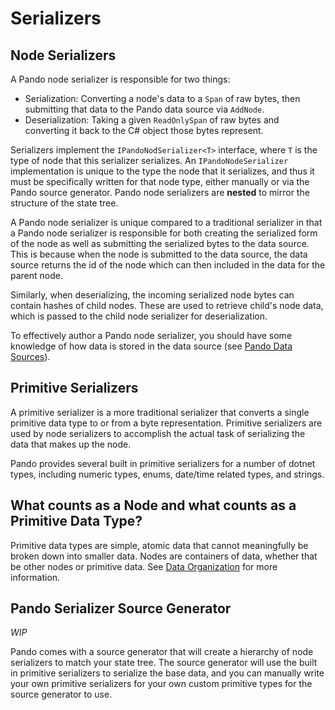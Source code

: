 # Serializers

## Node Serializers

A Pando node serializer is responsible for two things:

- Serialization: Converting a node's data to a `Span` of raw bytes,
  then submitting that data to the Pando data source via `AddNode`.
- Deserialization: Taking a given `ReadOnlySpan` of raw bytes and
  converting it back to the C# object those bytes represent.

Serializers implement the `IPandoNodSerializer<T>` interface,
where `T` is the type of node that this serializer serializes.
An `IPandoNodeSerializer` implementation is unique to the type the node that it serializes,
and thus it must be specifically written for that node type,
either manually or via the Pando source generator.
Pando node serializers are **nested** to mirror the structure of the state tree.

A Pando node serializer is unique compared to a traditional serializer in that
a Pando node serializer is responsible for both creating the serialized form of the node as well as
submitting the serialized bytes to the data source.
This is because when the node is submitted to the data source,
the data source returns the id of the node which can then included in the data for the parent node.

Similarly, when deserializing, the incoming serialized node bytes can contain hashes of child nodes.
These are used to retrieve child's node data,
which is passed to the child node serializer for deserialization.

To effectively author a Pando node serializer,
you should have some knowledge of how data is stored in the data source
(see [Pando Data Sources](data-sources.md)).

## Primitive Serializers

A primitive serializer is a more traditional serializer that converts a single primitive data type to or from a byte representation.
Primitive serializers are used by node serializers to accomplish the actual task of serializing the data that makes up the node.

Pando provides several built in primitive serializers for a number of dotnet types,
including numeric types, enums, date/time related types, and strings.

## What counts as a Node and what counts as a Primitive Data Type?

Primitive data types are simple, atomic data that cannot meaningfully be broken down into smaller data.
Nodes are containers of data, whether that be other nodes or primitive data.
See [Data Organization](data-organization.md) for more information.

## Pando Serializer Source Generator

*WIP*

Pando comes with a source generator that will create a hierarchy of node serializers to match your state tree.
The source generator will use the built in primitive serializers to serialize the base data,
and you can manually write your own primitive serializers for your own custom primitive types for the source generator to use.
